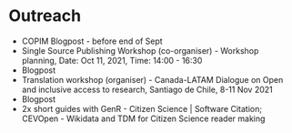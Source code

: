 # Outreach

 - COPIM Blogpost - before end of Sept
 - Single Source Publishing Workshop (co-organiser) - Workshop planning, Date: Oct 11, 2021, Time: 14:00 - 16:30
  - Blogpost 
 - Translation workshop (organiser) - Canada-LATAM Dialogue on Open and inclusive access to research, Santiago de Chile, 8-11 Nov 2021
  - Blogpost
 - 2x short guides with GenR - Citizen Science | Software Citation; CEVOpen - Wikidata and TDM for Citizen Science reader making
 
